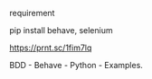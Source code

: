 requirement

pip install behave, selenium

https://prnt.sc/1fim7lq

BDD - Behave - Python - Examples.
